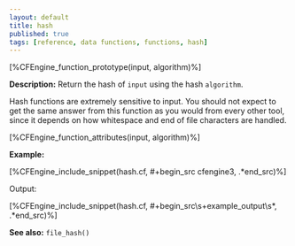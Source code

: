 ```yaml
---
layout: default
title: hash
published: true
tags: [reference, data functions, functions, hash]
---
```


[%CFEngine_function_prototype(input, algorithm)%]

**Description:** Return the hash of `input` using the hash `algorithm`.

Hash functions are extremely sensitive to input. You should not expect
to get the same answer from this function as you would from every other
tool, since it depends on how whitespace and end of file characters are
handled.

[%CFEngine_function_attributes(input, algorithm)%]

**Example:**

[%CFEngine_include_snippet(hash.cf, #\+begin_src cfengine3, .*end_src)%]

Output:

[%CFEngine_include_snippet(hash.cf, #\+begin_src\s+example_output\s*, .*end_src)%]

**See also:** `file_hash()`
